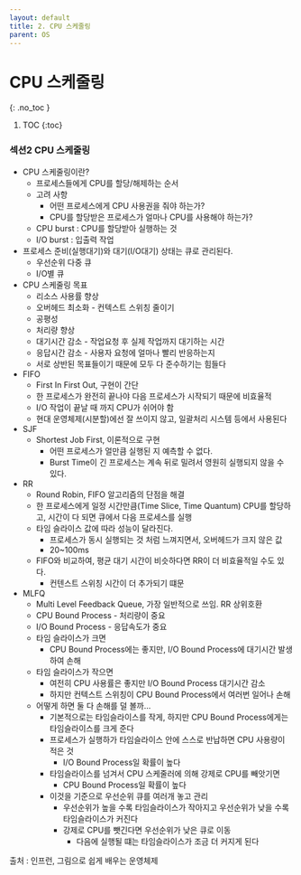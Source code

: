 ```yaml
---
layout: default
title: 2. CPU 스케줄링
parent: OS
---
```


# CPU 스케줄링
{: .no_toc }

1. TOC
{:toc}

### 섹션2 CPU 스케줄링

- CPU 스케줄링이란?
    - 프로세스들에게 CPU를 할당/해제하는 순서
    - 고려 사항
        - 어떤 프로세스에게 CPU 사용권을 줘야 하는가?
        - CPU를 할당받은 프로세스가 얼마나 CPU를 사용해야 하는가?
    - CPU burst : CPU를 할당받아 실행하는 것
    - I/O burst : 입출력 작업
- 프로세스 준비(실행대기)와 대기(I/O대기) 상태는 큐로 관리된다.
    - 우선순위 다중 큐
    - I/O별 큐
- CPU 스케줄링 목표
    - 리소스 사용률 향상
    - 오버헤드 최소화 - 컨텍스트 스위칭 줄이기
    - 공평성
    - 처리량 향상
    - 대기시간 감소 - 작업요청 후 실제 작업까지 대기하는 시간
    - 응답시간 감소 - 사용자 요청에 얼마나 빨리 반응하는지
    - 서로 상반된 목표들이기 때문에 모두 다 준수하기는 힘들다
- FIFO
    - First In First Out, 구현이 간단
    - 한 프로세스가 완전히 끝나야 다음 프로세스가 시작되기 때문에 비효율적
    - I/O 작업이 끝날 때 까지 CPU가 쉬어야 함
    - 현대 운영체제(시분할)에선 잘 쓰이지 않고, 일괄처리 시스템 등에서 사용된다
- SJF
    - Shortest Job First, 이론적으로 구현
        - 어떤 프로세스가 얼만큼 실행된 지 예측할 수 없다.
        - Burst Time이 긴 프로세스는 계속 뒤로 밀려서 영원히 실행되지 않을 수 있다.
- RR
    - Round Robin, FIFO 알고리즘의 단점을 해결
    - 한 프로세스에게 일정 시간만큼(Time Slice, Time Quantum) CPU를 할당하고,
    시간이 다 되면 큐에서 다음 프로세스를 실행
    - 타임 슬라이스 값에 따라 성능이 달라진다.
        - 프로세스가 동시 실행되는 것 처럼 느껴지면서, 오버헤드가 크지 않은 값
        - 20~100ms
    - FIFO와 비교하여, 평균 대기 시간이 비슷하다면 RR이 더 비효율적일 수도 있다.
        - 컨텐스트 스위칭 시간이 더 추가되기 떄문
- MLFQ
    - Multi Level Feedback Queue, 가장 일반적으로 쓰임. RR 상위호환
    - CPU Bound Process - 처리량이 중요
    - I/O Bound Process - 응답속도가 중요
    - 타임 슬라이스가 크면
        - CPU Bound Process에는 좋지만, I/O Bound Process에 대기시간 발생하여 손해
    - 타임 슬라이스가 작으면
        - 여전히 CPU 사용률은 좋지만 I/O Bound Process 대기시간 감소
        - 하지만 컨텍스트 스위칭이 CPU Bound Process에서 여러번 일어나 손해
    - 어떻게 하면 둘 다 손해를 덜 볼까…
        - 기본적으로는 타임슬라이스를 작게,
        하지만 CPU Bound Process에게는 타임슬라이스를 크게 준다
        - 프로세스가 실행하가 타임슬라이스 안에 스스로 반납하면 CPU 사용량이 적은 것
            - I/O Bound Process일 확률이 높다
        - 타임슬라이스를 넘겨서 CPU 스케줄러에 의해 강제로 CPU를 빼앗기면
            - CPU Bound Process일 확률이 높다
        - 이것을 기준으로 우선순위 큐를 여러개 놓고 관리
            - 우선순위가 높을 수록 타임슬라이스가 작아지고
            우선순위가 낮을 수록 타임슬라이스가 커진다
            - 강제로 CPU를 뺏긴다면 우선순위가 낮은 큐로 이동
                - 다음에 실행될 떄는 타임슬라이스가 조금 더 커지게 된다
                
출처 : 인프런, 그림으로 쉽게 배우는 운영체제